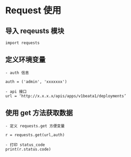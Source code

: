 # Request 使用

## 导入 reqeusts 模块

```
import requests
```

## 定义环境变量

```
- auth 信息

auth = ('admin', 'xxxxxxx')

- api 接口
url = ‘http://x.x.x.x/apis/apps/v1beata1/deployments’
```

## 使用 get 方法获取数据

```
- 定义 requests.get 方便变量

r = requests.get(url,auth)

- 打印 status_code
print(r.status.code)
```

